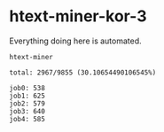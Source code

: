 # htext-miner-kor-3

Everything doing here is automated.

```
htext-miner

total: 2967/9855 (30.10654490106545%)

job0: 538
job1: 625
job2: 579
job3: 640
job4: 585
```